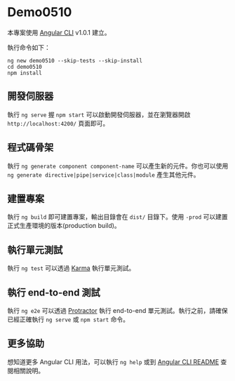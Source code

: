 # Demo0510

本專案使用 [Angular CLI](https://github.com/angular/angular-cli) v1.0.1 建立。

執行命令如下：

```
ng new demo0510 --skip-tests --skip-install
cd demo0510
npm install
```

## 開發伺服器

執行 `ng serve` 握 `npm start` 可以啟動開發伺服器，並在瀏覽器開啟 `http://localhost:4200/` 頁面即可。

## 程式碼骨架

執行 `ng generate component component-name` 可以產生新的元件。你也可以使用 `ng generate directive|pipe|service|class|module` 產生其他元件。

## 建置專案

執行 `ng build` 即可建置專案，輸出目錄會在 `dist/` 目錄下。使用 `-prod` 可以建置正式生產環境的版本(production build)。

## 執行單元測試

執行 `ng test` 可以透過 [Karma](https://karma-runner.github.io) 執行單元測試。

## 執行 end-to-end 測試

執行 `ng e2e` 可以透過 [Protractor](http://www.protractortest.org/) 執行 end-to-end 單元測試。執行之前，請確保已經正確執行 `ng serve` 或 `npm start` 命令。

## 更多協助

想知道更多 Angular CLI 用法，可以執行 `ng help` 或到 [Angular CLI README](https://github.com/angular/angular-cli/blob/master/README.md) 查閱相關說明。
